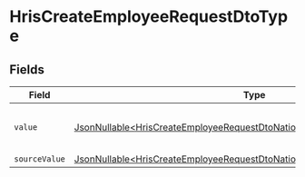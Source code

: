 # HrisCreateEmployeeRequestDtoType


## Fields

| Field                                                                                                                                                                    | Type                                                                                                                                                                     | Required                                                                                                                                                                 | Description                                                                                                                                                              | Example                                                                                                                                                                  |
| ------------------------------------------------------------------------------------------------------------------------------------------------------------------------ | ------------------------------------------------------------------------------------------------------------------------------------------------------------------------ | ------------------------------------------------------------------------------------------------------------------------------------------------------------------------ | ------------------------------------------------------------------------------------------------------------------------------------------------------------------------ | ------------------------------------------------------------------------------------------------------------------------------------------------------------------------ |
| `value`                                                                                                                                                                  | [JsonNullable\<HrisCreateEmployeeRequestDtoNationalIdentityNumberValue>](../../models/components/HrisCreateEmployeeRequestDtoNationalIdentityNumberValue.md)             | :heavy_minus_sign:                                                                                                                                                       | The type of the national identity number                                                                                                                                 | ssn                                                                                                                                                                      |
| `sourceValue`                                                                                                                                                            | [JsonNullable\<HrisCreateEmployeeRequestDtoNationalIdentityNumberSourceValue>](../../models/components/HrisCreateEmployeeRequestDtoNationalIdentityNumberSourceValue.md) | :heavy_minus_sign:                                                                                                                                                       | N/A                                                                                                                                                                      |                                                                                                                                                                          |